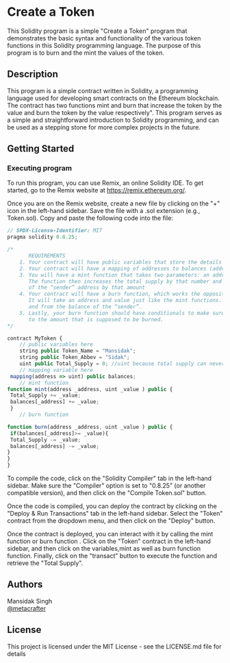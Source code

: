 # Create a Token

This Solidity program is a simple "Create a Token" program that demonstrates the basic syntax and functionality of the various token functions in this Solidity programming language. The purpose of this program is to burn and the mint the values of the token.

## Description

This program is a simple contract written in Solidity, a programming language used for developing smart contracts on the Ethereum blockchain. The contract has two functions mint and burn that increase the token by the value and burn the token by the value respectively". This program serves as a simple and straightforward introduction to Solidity programming, and can be used as a stepping stone for more complex projects in the future.

## Getting Started

### Executing program

To run this program, you can use Remix, an online Solidity IDE. To get started, go to the Remix website at https://remix.ethereum.org/.

Once you are on the Remix website, create a new file by clicking on the "+" icon in the left-hand sidebar. Save the file with a .sol extension (e.g., Token.sol). Copy and paste the following code into the file:

```javascript
// SPDX-License-Identifier: MIT
pragma solidity 0.8.25;

/*
       REQUIREMENTS
    1. Your contract will have public variables that store the details about your coin (Token Name, Token Abbrv., Total Supply)
    2. Your contract will have a mapping of addresses to balances (address => uint)
    3. You will have a mint function that takes two parameters: an address and a value. 
       The function then increases the total supply by that number and increases the balance 
       of the “sender” address by that amount
    4. Your contract will have a burn function, which works the opposite of the mint function, as it will destroy tokens. 
       It will take an address and value just like the mint functions. It will then deduct the value from the total supply 
       and from the balance of the “sender”.
    5. Lastly, your burn function should have conditionals to make sure the balance of "sender" is greater than or equal 
       to the amount that is supposed to be burned.
*/

contract MyToken {
    // public variables here
    string public Token_Name = "Mansidak";
    string public Token_Abbev = "Sidak";
    uint public Total_Supply = 0; //uint because total supply can never be Negative
    // mapping variable here
 mapping(address => uint) public balances;
    // mint function
function mint(address _address, uint _value ) public {
 Total_Supply += _value;
 balances[_address] += _value;
 }
    // burn function

function burn(address _address, uint _value ) public {
 if(balances[_address]>= _value){
 Total_Supply -= _value;
 balances[_address] -= _value;
}
}
}

```

To compile the code, click on the "Solidity Compiler" tab in the left-hand sidebar. Make sure the "Compiler" option is set to "0.8.25" (or another compatible version), and then click on the "Compile Token.sol" button.

Once the code is compiled, you can deploy the contract by clicking on the "Deploy & Run Transactions" tab in the left-hand sidebar. Select the "Token" contract from the dropdown menu, and then click on the "Deploy" button.

Once the contract is deployed, you can interact with it by calling the mint function or burn function . Click on the "Token" contract in the left-hand sidebar, and then click on the variables,mint as well as burn function  function. Finally, click on the "transact" button to execute the function and retrieve the "Total Supply".

## Authors

Mansidak Singh  
[@metacrafter](mansidaksingh24@gmail.com   )


## License

This project is licensed under the MIT License - see the LICENSE.md file for details
